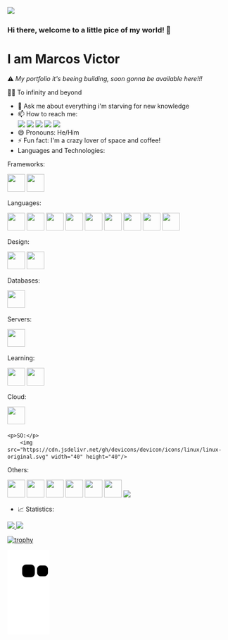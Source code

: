 ![](https://komarev.com/ghpvc/?username=marcovicar)

### Hi there, welcome to a little pice of my world! 👋
<h1>I am Marcos Victor</h1>

⚠️ <i>My portfolio it's beeing building, soon gonna be available here!!!</i>


🚀✨ To infinity and beyond


- 💬 Ask me about everything i'm starving for new knowledge
- 📫 How to reach me: 
  <div>
	      <a href="https://instagram.com/marcovicar" target="_blank"><img src="https://img.shields.io/badge/-Instagram-%23E4405F?style=for-the-badge&logo=instagram&logoColor=white" target="_blank"></a>
	      <a href="https://www.twitch.tv/marcovicar" target="_blank"><img src="https://img.shields.io/badge/Twitch-9146FF?style=for-the-badge&logo=twitch&logoColor=white" target="_blank"></a>
	      <a href = "mailto:marcosvictormbi85@gmail.com"><img src="https://img.shields.io/badge/Gmail-D14836?style=for-the-badge&logo=gmail&logoColor=white" target="_blank"></a>
	      <a href="https://www.linkedin.com/in/marcos-victor-ara%C3%BAjo-ramos-79ba49182/" target="_blank"><img src="https://img.shields.io/badge/-LinkedIn-%230077B5?style=for-the-badge&logo=linkedin&logoColor=white" target="_blank"></a>
	<a href="https://api.whatsapp.com/send?phone=5561999284206" target="_blank"><img src="https://img.shields.io/badge/-WhatsApp-008000?style=for-the-badge&logo=whatsapp&logoColor=white" target="_blank"></a>
  </div>
- 😄 Pronouns: He/Him
- ⚡ Fun fact: I'm a crazy lover of space and coffee!
- Languages and Technologies:
<div>
   <p>Frameworks:</p>
   <img src="https://cdn.jsdelivr.net/gh/devicons/devicon/icons/bootstrap/bootstrap-original.svg" width="40" height="40"/>
   <img src="https://cdn.jsdelivr.net/gh/devicons/devicon/icons/laravel/laravel-plain-wordmark.svg" width="40" height="40"/>
	
   <p>Languages:</p>
   	<img src="https://cdn.jsdelivr.net/gh/devicons/devicon/icons/c/c-original.svg" width="40" height="40"/>
   	<img src="https://cdn.jsdelivr.net/gh/devicons/devicon/icons/cplusplus/cplusplus-original.svg" width="40" height="40"/>
   	<img src="https://cdn.jsdelivr.net/gh/devicons/devicon/icons/csharp/csharp-original.svg" width="40" height="40"/>
   	<img src="https://cdn.jsdelivr.net/gh/devicons/devicon/icons/css3/css3-original.svg" width="40" height="40"/>
        <img src="https://cdn.jsdelivr.net/gh/devicons/devicon/icons/dot-net/dot-net-original-wordmark.svg" width="40" height="40"/>
        <img src="https://cdn.jsdelivr.net/gh/devicons/devicon/icons/html5/html5-original.svg" width="40" height="40"/>
        <img src="https://cdn.jsdelivr.net/gh/devicons/devicon/icons/java/java-original.svg" width="40" height="40"/>
	<img src="https://cdn.jsdelivr.net/gh/devicons/devicon/icons/javascript/javascript-original.svg" width="40" height="40"/>
        <img src="https://cdn.jsdelivr.net/gh/devicons/devicon/icons/jquery/jquery-plain-wordmark.svg" width="40" height="40"/>
          

   <p>Design:</p>
   	<img src="https://cdn.jsdelivr.net/gh/devicons/devicon/icons/canva/canva-original.svg" width="40" height="40"/>
        <img src="https://cdn.jsdelivr.net/gh/devicons/devicon/icons/figma/figma-original.svg" width="40" height="40"/>
   
   <p>Databases:</p>
	<img src="https://cdn.jsdelivr.net/gh/devicons/devicon/icons/mysql/mysql-original-wordmark.svg" width="40" height="40"/>
	
   <p>Servers:</p>
   	<img src="https://cdn.jsdelivr.net/gh/devicons/devicon/icons/apache/apache-original-wordmark.svg" width="40" height="40"/> 
	
   <p>Learning:</p>
   	<img src="https://cdn.jsdelivr.net/gh/devicons/devicon/icons/angularjs/angularjs-original.svg" width="40" height="40"/>
	<img src="https://cdn.jsdelivr.net/gh/devicons/devicon/icons/nodejs/nodejs-original-wordmark.svg" width="40" height="40"/>
	
   <p>Cloud:</p>
    	<img src="https://cdn.jsdelivr.net/gh/devicons/devicon/icons/heroku/heroku-original.svg" width="40" height="40"/>
	
    <p>SO:</p>
       	<img src="https://cdn.jsdelivr.net/gh/devicons/devicon/icons/linux/linux-original.svg" width="40" height="40"/>
	
   <p>Others:</p>
    	<img src="https://cdn.jsdelivr.net/gh/devicons/devicon/icons/composer/composer-original.svg" width="40" height="40"/>
    	<img src="https://cdn.jsdelivr.net/gh/devicons/devicon/icons/devicon/devicon-original.svg" width="40" height="40"/>
        <img src="https://cdn.jsdelivr.net/gh/devicons/devicon/icons/git/git-original.svg" width="40" height="40"/>
	<img src="https://cdn.jsdelivr.net/gh/devicons/devicon/icons/github/github-original.svg" width="40" height="40"/>
        <img src="https://cdn.jsdelivr.net/gh/devicons/devicon/icons/gitlab/gitlab-original.svg" width="40" height="40"/>
	<img src="https://cdn.jsdelivr.net/gh/devicons/devicon/icons/npm/npm-original-wordmark.svg" width="40" height="40"/>
	<img src="https://cdn.jsdelivr.net/gh/devicons/devicon/icons/nuget/nuget-original.svg" />
          
</div>


- 📈 Statistics:
<div>
 <a href="https://github.com/marcovicar">
 <img height="180em" src="https://github-readme-stats.vercel.app/api/top-langs/?username=marcovicar&layout=compact&langs_count=7&theme=dracula"/>
 <img height="180em" src="https://github-readme-stats.vercel.app/api?username=marcovicar&show_icons=true&theme=dracula&include_all_commits=true&count_private=true"/>
</div>

[![trophy](https://github-profile-trophy.vercel.app/?username=marcovicar&theme=onedark)](https://github.com/ryo-ma/github-profile-trophy)	
	
![Snake animation](https://github.com/marcovicar/marcovicar/blob/output/github-contribution-grid-snake.svg)

